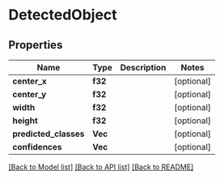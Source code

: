 # DetectedObject

## Properties

Name | Type | Description | Notes
------------ | ------------- | ------------- | -------------
**center_x** | **f32** |  | [optional] 
**center_y** | **f32** |  | [optional] 
**width** | **f32** |  | [optional] 
**height** | **f32** |  | [optional] 
**predicted_classes** | **Vec<String>** |  | [optional] 
**confidences** | **Vec<f32>** |  | [optional] 

[[Back to Model list]](../README.md#documentation-for-models) [[Back to API list]](../README.md#documentation-for-api-endpoints) [[Back to README]](../README.md)


